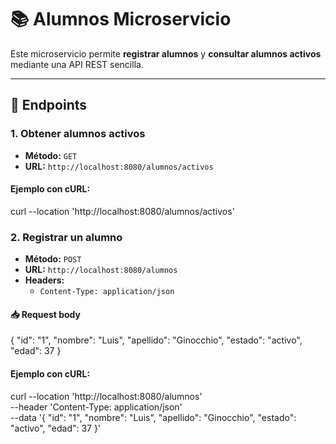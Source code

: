 # 📚 Alumnos Microservicio

Este microservicio permite **registrar alumnos** y **consultar alumnos activos** mediante una API REST sencilla.

---

## 🔹 Endpoints

### 1. Obtener alumnos activos
- **Método:** `GET`  
- **URL:** `http://localhost:8080/alumnos/activos`  

#### Ejemplo con cURL:

curl --location 'http://localhost:8080/alumnos/activos'

### 2. Registrar un alumno

- **Método:** `POST`  
- **URL:** `http://localhost:8080/alumnos`  
- **Headers:**  
  - `Content-Type: application/json`  

#### 📥 Request body

{
  "id": "1",
  "nombre": "Luis",
  "apellido": "Ginocchio",
  "estado": "activo",
  "edad": 37
}

#### Ejemplo con cURL:

curl --location 'http://localhost:8080/alumnos' \
--header 'Content-Type: application/json' \
--data '{
  "id": "1",
  "nombre": "Luis",
  "apellido": "Ginocchio",
  "estado": "activo",
  "edad": 37
}'

